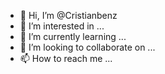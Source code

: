 - 👋 Hi, I’m @Cristianbenz
- 👀 I’m interested in ...
- 🌱 I’m currently learning ...
- 💞️ I’m looking to collaborate on ...
- 📫 How to reach me ...

<!---
Cristianbenz/Cristianbenz is a ✨ special ✨ repository because its `README.md` (this file) appears on your GitHub profile.
You can click the Preview link to take a look at your changes.
--->

